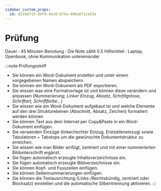 ```yaml
---
sidebar_custom_props:
  id: 821b8715-d4f9-4e10-b74a-48ba871ce53a
---
```


# Prüfung

Dauer
: 45 Minuten
Benotung
: Die Note zählt $0.5$
Hilfsmittel
: Laptop, Openbook, ohne Kommunikation untereinander


:::note Prüfungsstoff
- Sie können ein Word-Dokument erstellen und unter einem vorgegebenen Namen abspeichern.
- Sie können ein Word-Dokument als PDF exportieren.
- Sie wissen was eine Formatvorlage ist und können diese verändern und anpassen (*Nummerierung, Linker Einzug, Absatz, Schrfitgrösse, Schriftart, Schriftfarbe...*)
- Sie wissen wie ein Word-Dokument aufgebaut ist und welche Elemente auf den drei Strukturebenen (Abschnitt, Absatz, Zeichen) formatiert werden können
- Sie können Text aus dem Internet per Copy&Paste in ein Word-Dokument einfügen.
- Sie verwenden Einzüge (linker/rechter Einzug, Erstzeileneinzug) sowie Tabulatoren + Tabstops um die gewünschte Dokumentstruktur zu erreichen.
- Sie wissen wie man Bilder einfügt, zentriert und mit einer nummerierten Bildunterschrift ergänzt.
- Sie fügen automatisch erzeugte Inhaltsverzeichnisse ein.
- Sie fügen automatisch erzeugte Bildverzeichnisse ein.
- Sie können Kopf- und Fusszeilen einfügen.
- Sie können Seitennummerierungen einfügen.
- Sie können die Textausrichtung (Links-/Rechtsbündig, zentriert oder Blocksatz) einstellen und die automatische Silbentrennung aktivieren.
:::

